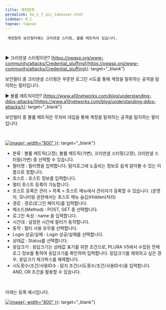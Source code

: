 ```yaml
---
title: 계정탈취
permalink: ko_s_f_acc_takeover.html
sidebar: M_C
topnav: topnav
---
```


     계정탈취 보안필터에는 크리덴셜 스터핑, 볼륨 메트릭이 있습니다.

<br />

▶ 크리덴셜 스터핑이란?
[https://owasp.org/www-community/attacks/Credential_stuffing](https://owasp.org/www-community/attacks/Credential_stuffing){: target="_blank"}

보안필터 중 크리덴셜 스터핑은 꾸준한 로그인 시도를 통해 계정을 탈취하는 공격을 탐지하는 필터입니다.

▶ 볼륨 메트릭이란?
[https://www.a10networks.com/blog/understanding-ddos-attacks/](https://www.a10networks.com/blog/understanding-ddos-attacks/){: target="_blank"}

보안필터 중 볼륨 메트릭은 무자비 대입을 통해 계정을 탈취하는 공격을 탐지하는 필터입니다.

<br />

[![image](/docs/images/Manual/common/filter2/security/takeover/1.png){: width="800" }](/docs/images/Manual/common/filter2/security/takeover/1.png){: target="_blank"}

- 분류 : 볼륨 메트릭(고정), 볼륨 메트릭(가변), 크리덴셜 스터핑(고정), 크리덴셜 스터핑(가변) 중 선택할 수 있습니다.
- 필터명 : 필터명을 입력합니다. 탐지로그에 노출되는 정보로 쉽게 알아볼 수 있는 이름으로 정합니다.
- 호스트 : 호스트 정보를 입력합니다.
- 멀티 호스트 등록이 가능합니다.
- 호스트 등록은 관리 > 목록 > 호스트 메뉴에서 관리자가 등록할 수 있습니다.
(운영자, 모니터링 권한에서는 호스트 메뉴 숨김(Hidden)처리)
- 경로 : 경로(로그인 페이지)를 입력합니다.
- 메소드(Method) : POST, GET 중 선택합니다.
- 로그인 속성 : name 을 입력합니다.
- 시간대 : 설정한 시간에 필터가 동작합니다.
- 동작 : 필터 사용 유무를 선택합니다.
- Login 성공/실패 : Login 성공/실패를 선택합니다.
- 상태값 : Status를 선택합니다.
- 응답크기 : 응답크기는 상태값 표기를 위한 조건으로, PLURA V5에서 수집된 전체로그 정보를 통하여 응답크기를 확인하여 입력합니다.
응답크기를 제외하고 싶은 경우, 응답크기 체크박스를 해제합니다.
- 시도횟수/조건/사용ID수 : 탐지 조건(시도횟수/조건/사용ID수)을 입력합니다.
AND, OR 조건을 활용할 수 있습니다.

<br />

아래는 등록 예시입니다.   

[![image](/docs/images/Manual/common/filter2/security/takeover/2.png){: width="800" }](/docs/images/Manual/common/filter2/security/takeover/2.png){: target="_blank"}